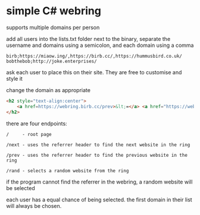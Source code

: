 # simple C# webring

supports multiple domains per person

add all users into the lists.txt folder next to the binary, separate the username and domains using a semicolon, and each domain using a comma

```
birb;https://miaow.ing/,https://birb.cc/,https://hummusbird.co.uk/
bobthebob;http://joke.enterprises/
```

ask each user to place this on their site. They are free to customise and style it

change the domain as appropriate

```html
<h2 style="text-align:center">
    <a href=https://webring.birb.cc/prev>&lt;=</a> <a href="https://webring.birb.cc/">webring</a> <a href=https://webring.birb.cc/next>=&gt;</a>
</h2>
```

there are four endpoints:

```
/     - root page

/next - uses the referrer header to find the next website in the ring

/prev - uses the referrer header to find the previous website in the ring

/rand - selects a random website from the ring
```

if the program cannot find the referrer in the webring, a random website will be selected

each user has a equal chance of being selected. the first domain in their list will always be chosen.
